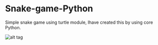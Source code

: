 # Snake-game-Python
Simple snake game using turtle  module, Ihave created this by using core Python.

![alt tag](http://i.imgur.com/KIxtK1M.png)

